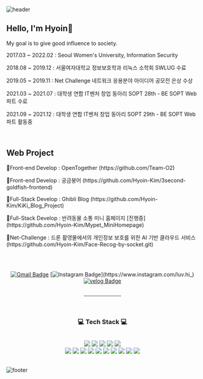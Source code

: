 ![header](https://capsule-render.vercel.app/api?type=waving&&color=gradient&height=100&section=header&fontSize=90)

 <h2>Hello, I'm Hyoin💛</h2>
 <p>My goal is to give good influence to society.</p>
 <p>2017.03 ~ 2022.02 : Seoul Women's University, Information Security</p>
 <p>2018.08 ~ 2019.12 : 서울여자대학교 정보보호학과 리눅스 소학회 SWLUG 수료 </p>
 <p>2019.05 ~ 2019.11 : Net Challenge 네트워크 응용분야 아이디어 공모전 은상 수상</p>
 <p>2021.03 ~ 2021.07 : 대학생 연합 IT벤처 창업 동아리 SOPT 28th - BE SOPT Web파트 수료 </p>
 <p>2021.09 ~ 2021.12 : 대학생 연합 IT벤처 창업 동아리 SOPT 29th - BE SOPT Web파트 활동중 </p>
<br/>
 <h2>Web Project</h2>
 <p>🎇Front-end Develop : OpenTogether (https://github.com/Team-O2) </p>
 <p>🎇Front-end Develop : 궁금붕어 (https://github.com/Hyoin-Kim/3second-goldfish-frontend) </p>
 <p>🎇Full-Stack Develop : Ghibli Blog (https://github.com/Hyoin-Kim/KiKi_Blog_Project) </p>
 <p>🎇Full-Stack Develop : 반려동물 소통 미니 홈페이지 [진행중] (https://github.com/Hyoin-Kim/Mypet_MiniHomepage) </p>
 <p>🎇Net-Challenge : 드론 촬영물에서의 개인정보 보호를 위한 AI 기반 클라우드 서비스 (https://github.com/Hyoin-Kim/Face-Recog-by-socket.git) </p>

 
 <div align = "center">


<br/><br/>


[![Gmail Badge](https://img.shields.io/badge/Gmail-d14836?style=flat-square&logo=Gmail&logoColor=white&link=mailto:hi980506@gmail.com)](mailto:hi980506@gmail.com)
[![Instagram Badge](http://img.shields.io/badge/-Instagram-white?style=flat-square&logo=Instagram&link=https://www.instagram.com/luv.hi_)](https://www.instagram.com/luv.hi_)
[![velog Badge](http://img.shields.io/badge/-velog-white?style=flat-square&logo=velog&link=https://velog.io/@hi980506)](https://velog.io/@hi980506)

  
﹏﹏﹏﹏﹏﹏﹏

<br/>

<h3>💻 Tech Stack 💻</h3>
 
<br/>

<img src="https://img.shields.io/badge/HTML-E34F26?style=flat-square&logo=HTML5&logoColor=white"/>
<img src="https://img.shields.io/badge/CSS-1572B6?style=flat-square&logo=CSS3&logoColor=white"/>
<img src="https://img.shields.io/badge/JavaScript-F7DF1E?style=flat-square&logo=JavaScript&logoColor=white"/>
<img src="https://img.shields.io/badge/TypeScript-08088A?style=flat-square&logo=TypeScript&logoColor=white"/>
<img src="https://img.shields.io/badge/Bootstrap-6e43a3?style=flat-square&logo=Bootstrap&logoColor=white"/><br/>
<img src="https://img.shields.io/badge/PHP-DF0101?style=flat-square&logo=PHP&logoColor=black"/>
<img src="https://img.shields.io/badge/JQuery-0040FF?style=flat-square&logo=JQuery&logoColor=black"/>
<img src="https://img.shields.io/badge/React-7ddfff?style=flat-square&logo=React&logoColor=black"/>
 <img src="https://img.shields.io/badge/Next.js-black?style=flat-square&logo=Next.js&logoColor=white"/>
<img src="https://img.shields.io/badge/Java-092E20?style=flat-square&logo=Java&logoColor=white"/>
<img src="https://img.shields.io/badge/Tensorflow-4a154b?style=flat-square&logo=Tensorflow&logoColor=white"/>
<img src="https://img.shields.io/badge/Git-F05032?style=flat-square&logo=Git&logoColor=white"/>
<img src="https://img.shields.io/badge/C-A8B9CC?style=flat-square&logo=C&logoColor=white"/>
<img src="https://img.shields.io/badge/Python-3776AB?style=flat-square&logo=Python&logoColor=white"/>
 <img src="https://img.shields.io/badge/Notion-3A2F0B?style=flat-square&logo=Notion&logoColor=white"/>

</div>

<br/>


![footer](https://capsule-render.vercel.app/api?type=waving&&color=gradient&height=100&section=footer&fontSize=90)
